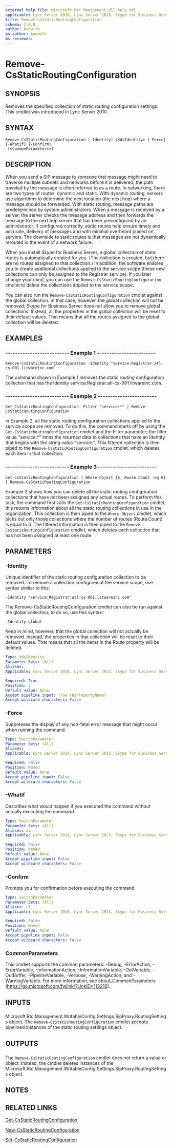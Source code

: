 ```yaml
---
external help file: Microsoft.Rtc.Management.dll-help.xml
applicable: Lync Server 2010, Lync Server 2013, Skype for Business Server 2015, Skype for Business Server 2019
title: Remove-CsStaticRoutingConfiguration
schema: 2.0.0
author: kenwith
ms.author: kenwith
ms.reviewer:
---
```


# Remove-CsStaticRoutingConfiguration

## SYNOPSIS
Removes the specified collection of static routing configuration settings.
This cmdlet was introduced in Lync Server 2010.


## SYNTAX

```
Remove-CsStaticRoutingConfiguration [-Identity] <XdsIdentity> [-Force] [-WhatIf] [-Confirm]
 [<CommonParameters>]
```

## DESCRIPTION
When you send a SIP message to someone that message might need to traverse multiple subnets and networks before it is delivered; the path traveled by the message is often referred to as a route.
In networking, there are two types of routes: dynamic and static.
With dynamic routing, servers use algorithms to determine the next location (the next hop) where a message should be forwarded.
With static routing, message paths are predetermined by system administrators.
When a message is received by a server, the server checks the message address and then forwards the message to the next hop server that has been preconfigured by an administrator.
If configured correctly, static routes help ensure timely and accurate, delivery of messages and with minimal overheard placed on servers.
The downside to static routes is that messages are not dynamically rerouted in the event of a network failure.

When you install Skype for Business Server, a global collection of static routes is automatically created for you.
(The collection is created, but there are no routes assigned to that collection.) In addition, the software enables you to create additional collections applied to the service scope (these new collections can only be assigned to the Registrar service).
If you later change your mind, you can use the `Remove-CsStaticRoutingConfiguration` cmdlet to delete the collections applied to the service scope.

You can also run the `Remove-CsStaticRoutingConfiguration` cmdlet against the global collection.
In that case, however, the global collection will not be removed; Skype for Business Server does not allow you to remove global collections.
Instead, all the properties in the global collection will be reset to their default values.
That means that all the routes assigned to the global collection will be deleted.


## EXAMPLES

### -------------------------- Example 1 ------------------------
```
Remove-CsStaticRoutingConfiguration -Identity "service:Registrar:atl-cs-001.litwareinc.com"
```

The command shown in Example 1 removes the static routing configuration collection that has the Identity service:Registrar:atl-cs-001.litwareinc.com.


### -------------------------- Example 2 ------------------------
```
Get-CsStaticRoutingConfiguration -Filter "service:*" | Remove-CsStaticRoutingConfiguration
```

In Example 2, all the static routing configuration collections applied to the service scope are removed.
To do this, the command starts off by using the `Get-CsStaticRoutingConfiguration` cmdlet and the Filter parameter; the filter value "service:*" limits the returned data to collections that have an Identity that begins with the string value "service:".
This filtered collection is then piped to the `Remove-CsStaticRoutingConfiguration` cmdlet, which deletes each item in that collection.


### -------------------------- Example 3 ------------------------
```
Get-CsStaticRoutingConfiguration | Where-Object {$_.Route.Count -eq 0} | Remove-CsStaticRoutingConfiguration
```

Example 3 shows how you can delete all the static routing configuration collections that have not been assigned any actual routes.
To perform this task, the command first calls the `Get-CsStaticRoutingConfiguration` cmdlet; this returns information about all the static routing collections in use in the organization.
This collection is then piped to the `Where-Object` cmdlet, which picks out only those collections where the number of routes (Route.Count) is equal to 0.
The filtered information is then piped to the `Remove-CsStaticRoutingConfiguration` cmdlet, which deletes each collection that has not been assigned at least one route.


## PARAMETERS

### -Identity
Unique identifier of the static routing configuration collection to be removed.
To remove a collection configured at the service scope, use syntax similar to this:

`-Identity "service:Registrar:atl-cs-001.litwareinc.com"`

The Remove-CsStaticRoutingConfiguration cmdlet can also be run against the global collection; to do so, use this syntax:

`-Identity global`

Keep in mind, however, that the global collection will not actually be removed.
Instead, the properties in that collection will be reset to their default values.
That means that all the items in the Route property will be deleted.


```yaml
Type: XdsIdentity
Parameter Sets: (All)
Aliases: 
Applicable: Lync Server 2010, Lync Server 2013, Skype for Business Server 2015, Skype for Business Server 2019

Required: True
Position: 2
Default value: None
Accept pipeline input: True (ByPropertyName)
Accept wildcard characters: False
```

### -Force
Suppresses the display of any non-fatal error message that might occur when running the command.

```yaml
Type: SwitchParameter
Parameter Sets: (All)
Aliases: 
Applicable: Lync Server 2010, Lync Server 2013, Skype for Business Server 2015, Skype for Business Server 2019

Required: False
Position: Named
Default value: None
Accept pipeline input: False
Accept wildcard characters: False
```

### -WhatIf
Describes what would happen if you executed the command without actually executing the command.

```yaml
Type: SwitchParameter
Parameter Sets: (All)
Aliases: wi
Applicable: Lync Server 2010, Lync Server 2013, Skype for Business Server 2015, Skype for Business Server 2019

Required: False
Position: Named
Default value: None
Accept pipeline input: False
Accept wildcard characters: False
```

### -Confirm
Prompts you for confirmation before executing the command.

```yaml
Type: SwitchParameter
Parameter Sets: (All)
Aliases: cf
Applicable: Lync Server 2010, Lync Server 2013, Skype for Business Server 2015, Skype for Business Server 2019

Required: False
Position: Named
Default value: None
Accept pipeline input: False
Accept wildcard characters: False
```

### CommonParameters
This cmdlet supports the common parameters: -Debug, -ErrorAction, -ErrorVariable, -InformationAction, -InformationVariable, -OutVariable, -OutBuffer, -PipelineVariable, -Verbose, -WarningAction, and -WarningVariable. For more information, see about_CommonParameters (https://go.microsoft.com/fwlink/?LinkID=113216).

## INPUTS

###  
Microsoft.Rtc.Management.WritableConfig.Settings.SipProxy.RoutingSettings object.
The `Remove-CsStaticRoutingConfiguration` cmdlet accepts pipelined instances of the static routing settings object.

## OUTPUTS

###  
The `Remove-CsStaticRoutingConfiguration` cmdlet does not return a value or object.
Instead, the cmdlet deletes instances of the Microsoft.Rtc.Management.WritableConfig.Settings.SipProxy.RoutingSettings object.

## NOTES

## RELATED LINKS

[Get-CsStaticRoutingConfiguration](Get-CsStaticRoutingConfiguration.md)

[New-CsStaticRoutingConfiguration](New-CsStaticRoutingConfiguration.md)

[Set-CsStaticRoutingConfiguration](Set-CsStaticRoutingConfiguration.md)

